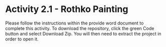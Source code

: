 # Activity 2.1 - Rothko Painting
Please follow the instructions within the provide word document to complete this activity. To download the repository, click the green Code button and select Download Zip. You will then need to extract the project in order to open it.
